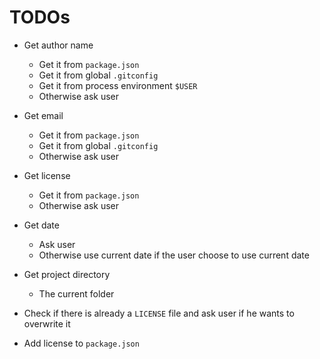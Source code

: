 # TODOs

- Get author name

  - Get it from `package.json`
  - Get it from global `.gitconfig`
  - Get it from process environment `$USER`
  - Otherwise ask user

- Get email

  - Get it from `package.json`
  - Get it from global `.gitconfig`
  - Otherwise ask user

- Get license

  - Get it from `package.json`
  - Otherwise ask user

- Get date

  - Ask user
  - Otherwise use current date if the user choose to use current date

- Get project directory

  - The current folder

- Check if there is already a `LICENSE` file and ask user if he wants to overwrite it
- Add license to `package.json`
